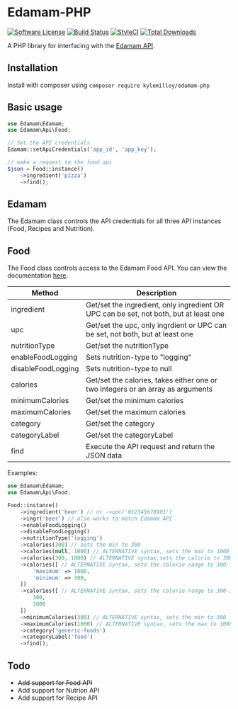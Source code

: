 # Edamam-PHP

[![Software License](https://img.shields.io/badge/license-MIT-brightgreen.svg?style=flat-square)](LICENSE)
[![Build Status](https://travis-ci.org/kylemilloy/edamam-php.svg?branch=master)](https://travis-ci.org/itsnubix/nowcal)
[![StyleCI](https://github.styleci.io/repos/198011394/shield?branch=master)](https://github.styleci.io/repos/169808234)
[![Total Downloads](https://img.shields.io/packagist/dt/kylemilloy/edamam-php.svg?style=flat-square)](https://packagist.org/packages/itsnubix/nowcal)

A PHP library for interfacing with the [Edamam API](https://www.edamam.com/).

## Installation

Install with composer using `composer require kylemilloy/edamam-php`

## Basic usage

```php
use Edamam\Edamam;
use Edamam\Api\Food;

// Set the API credentials
Edamam::setApiCredentials('app_id', 'app_key');

// make a request to the food api
$json = Food::instance()
    ->ingredient('pizza')
    ->find();
```

## Edamam

The Edamam class controls the API credentials for all three API instances (Food, Recipes and Nutrition).

## Food

The Food class controls access to the Edamam Food API. You can view the documentation [here](https://developer.edamam.com/food-database-api-docs).

| Method             | Description                                                                           |
| ------------------ | ------------------------------------------------------------------------------------- |
| ingredient         | Get/set the ingredient, only ingredient OR UPC can be set, not both, but at least one |
| upc                | Get/set the upc, only ingrdient or UPC can be set, not both, but at least one         |
| nutritionType      | Get/set the nutritionType                                                             |
| enableFoodLogging  | Sets nutrition-type to "logging"                                                      |
| disableFoodLogging | Sets nutrition-type to null                                                           |
| calories           | Get/set the calories, takes either one or two integers or an array as arguments       |
| minimumCalories    | Get/set the minimum calories                                                          |
| maximumCalories    | Get/set the maximum calories                                                          |
| category           | Get/set the category                                                                  |
| categoryLabel      | Get/set the categoryLabel                                                             |
| find               | Execute the API request and return the JSON data                                      |

Examples:

```php
use Edamam\Edamam;
use Edamam\Api\Food;

Food::instance()
    ->ingredient('beer') // or ->upc('012345678901')
    ->ingr('beer') // also works to match Edamam API
    ->enableFoodLogging()
    ->disableFoodLogging()
    ->nutritionType('logging')
    ->calories(300) // sets the min to 300
    ->calories(null, 1000) // ALTERNATIVE syntax, sets the max to 1000
    ->calories(300, 1000) // ALTERNATIVE syntax,sets the calorie to 300-1000
    ->calories([ // ALTERNATIVE syntax, sets the calorie range to 300-1000
        'maximum' => 1000,
        'minimum' => 300,
    ])
    ->calories([ // ALTERNATIVE syntax, sets the calorie range to 300-1000
        300,
        1000
    ])
    ->minimumCalories(300) // ALTERNATIVE syntax, sets the min to 300
    ->maximumCalories(1000) // ALTERNATIVE syntax, sets the max to 1000
    ->category('generic-foods')
    ->categoryLabel('food')
    ->find();
```

## Todo

- ~~Add support for Food API~~
- Add support for Nutrion API
- Add support for Recipe API
